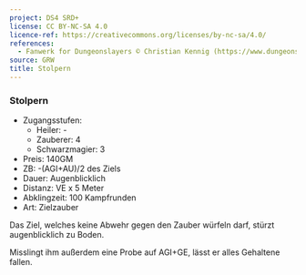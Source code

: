 ```yaml
---
project: DS4 SRD+
license: CC BY-NC-SA 4.0
licence-ref: https://creativecommons.org/licenses/by-nc-sa/4.0/
references: 
  - Fanwerk for Dungeonslayers © Christian Kennig (https://www.dungeonslayers.net/)
source: GRW
title: Stolpern
---
```


### Stolpern

- Zugangsstufen:
  - Heiler: -
  - Zauberer: 4
  - Schwarzmagier: 3
- Preis: 140GM
- ZB: -(AGI+AU)/2 des Ziels
- Dauer: Augenblicklich
- Distanz: VE x 5 Meter
- Abklingzeit: 100 Kampfrunden
- Art: Zielzauber

Das Ziel, welches keine Abwehr gegen den Zauber würfeln darf, stürzt augenblicklich zu Boden.

Misslingt ihm außerdem eine Probe auf AGI+GE, lässt er alles Gehaltene fallen.

